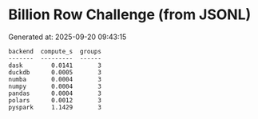 # Billion Row Challenge (from JSONL)

Generated at: 2025-09-20 09:43:15

```text
backend  compute_s  groups
-------  ---------  ------
dask        0.0141       3
duckdb      0.0005       3
numba       0.0004       3
numpy       0.0004       3
pandas      0.0004       3
polars      0.0012       3
pyspark     1.1429       3
```
